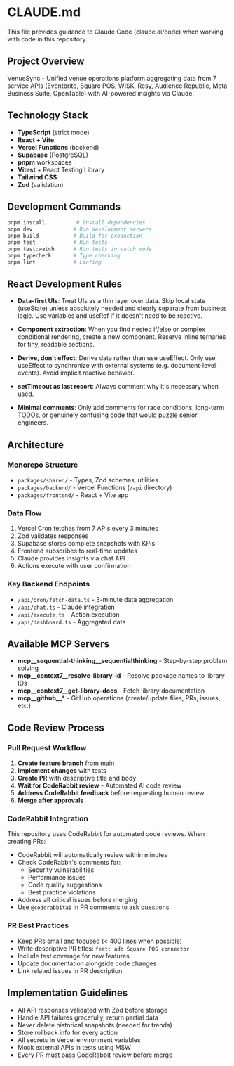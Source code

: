 # CLAUDE.md

This file provides guidance to Claude Code (claude.ai/code) when working with code in this repository.

## Project Overview

VenueSync - Unified venue operations platform aggregating data from 7 service APIs (Eventbrite, Square POS, WISK, Resy, Audience Republic, Meta Business Suite, OpenTable) with AI-powered insights via Claude.

## Technology Stack

- **TypeScript** (strict mode)
- **React + Vite** 
- **Vercel Functions** (backend)
- **Supabase** (PostgreSQL)
- **pnpm** workspaces
- **Vitest** + React Testing Library
- **Tailwind CSS**
- **Zod** (validation)

## Development Commands

```bash
pnpm install          # Install dependencies
pnpm dev             # Run development servers
pnpm build           # Build for production
pnpm test            # Run tests
pnpm test:watch      # Run tests in watch mode
pnpm typecheck       # Type checking
pnpm lint            # Linting
```

## React Development Rules

- **Data-first UIs**: Treat UIs as a thin layer over data. Skip local state (useState) unless absolutely needed and clearly separate from business logic. Use variables and useRef if it doesn't need to be reactive.

- **Component extraction**: When you find nested if/else or complex conditional rendering, create a new component. Reserve inline ternaries for tiny, readable sections.

- **Derive, don't effect**: Derive data rather than use useEffect. Only use useEffect to synchronize with external systems (e.g. document-level events). Avoid implicit reactive behavior.

- **setTimeout as last resort**: Always comment why it's necessary when used.

- **Minimal comments**: Only add comments for race conditions, long-term TODOs, or genuinely confusing code that would puzzle senior engineers.

## Architecture

### Monorepo Structure
- `packages/shared/` - Types, Zod schemas, utilities
- `packages/backend/` - Vercel Functions (`/api` directory)
- `packages/frontend/` - React + Vite app

### Data Flow
1. Vercel Cron fetches from 7 APIs every 3 minutes
2. Zod validates responses
3. Supabase stores complete snapshots with KPIs
4. Frontend subscribes to real-time updates
5. Claude provides insights via chat API
6. Actions execute with user confirmation

### Key Backend Endpoints
- `/api/cron/fetch-data.ts` - 3-minute data aggregation
- `/api/chat.ts` - Claude integration
- `/api/execute.ts` - Action execution
- `/api/dashboard.ts` - Aggregated data

## Available MCP Servers

- **mcp__sequential-thinking__sequentialthinking** - Step-by-step problem solving
- **mcp__context7__resolve-library-id** - Resolve package names to library IDs
- **mcp__context7__get-library-docs** - Fetch library documentation
- **mcp__github__*** - GitHub operations (create/update files, PRs, issues, etc.)

## Code Review Process

### Pull Request Workflow
1. **Create feature branch** from main
2. **Implement changes** with tests
3. **Create PR** with descriptive title and body
4. **Wait for CodeRabbit review** - Automated AI code review
5. **Address CodeRabbit feedback** before requesting human review
6. **Merge after approvals**

### CodeRabbit Integration
This repository uses CodeRabbit for automated code reviews. When creating PRs:
- CodeRabbit will automatically review within minutes
- Check CodeRabbit's comments for:
  - Security vulnerabilities
  - Performance issues
  - Code quality suggestions
  - Best practice violations
- Address all critical issues before merging
- Use `@coderabbitai` in PR comments to ask questions

### PR Best Practices
- Keep PRs small and focused (< 400 lines when possible)
- Write descriptive PR titles: `feat: add Square POS connector`
- Include test coverage for new features
- Update documentation alongside code changes
- Link related issues in PR description

## Implementation Guidelines

- All API responses validated with Zod before storage
- Handle API failures gracefully, return partial data
- Never delete historical snapshots (needed for trends)
- Store rollback info for every action
- All secrets in Vercel environment variables
- Mock external APIs in tests using MSW
- Every PR must pass CodeRabbit review before merge